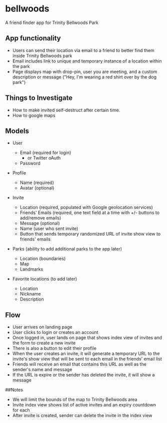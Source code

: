 # bellwoods
A friend finder app for Trinity Bellwoods Park

## App functionality
* Users can send their location via email to a friend to better find them inside Trinity Bellwoods park
* Email includes link to unique and temporary instance of a location within the park
* Page displays map with drop-pin, user you are meeting, and a custom description or message ("Hey, I'm wearing a red shirt over by the dog park")

## Things to Investigate
* How to make invited self-destruct after certain time.
* How to google maps

## Models
* User
	- Email (required for login)
		- or Twitter oAuth
	- Password

* Profile
	- Name (required)
	- Avatar (optional)

* Invite
	- Location (required, populated with Google geolocation services)
	- Friends' Emails (required, one text field at a time with +/- buttons to add/remove emails)
	- Message (optional)
	- Name (user who sent invite)
	- Button that sends temporary randomized URL of invite show view to friends' emails

* Parks (ability to add additional parks to the app later)
	- Location (boundaries)
	- Map
	- Landmarks

* Favorite locations (to add later)
	- Location
	- Nickname
	- Description

## Flow
- User arrives on landing page
- User clicks to login or creates an account
- Once logged in, user lands on page that shows index view of invites and the form to create a new invite
- There is also a button to edit their profile
- When the user creates an invite, it will generate a temporary URL to the invite's show view that will be sent to each email in the friends' email list
- Friends will receive an email that contains this URL as well as the sender's name and message
- If the URL is expire or the sender has deleted the invite, it will show a message

##Notes

- We will limit the bounds of the map to Trinity Bellwoods area
- Invite index view shows list of active invites and an expiry countdown for each
- After invite is created, sender can delete the invite in the index view